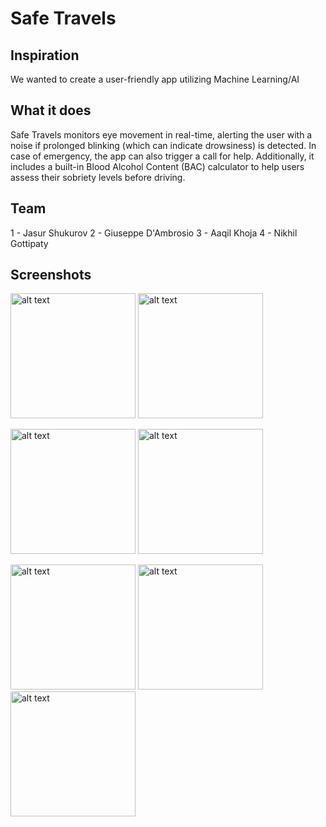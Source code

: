# Safe Travels 

## Inspiration
We wanted to create a user-friendly app utilizing Machine Learning/AI

## What it does
Safe Travels monitors eye movement in real-time, alerting the user with a noise if prolonged blinking (which can indicate drowsiness) is detected. In case of emergency, the app can also trigger a call for help. Additionally, it includes a built-in Blood Alcohol Content (BAC) calculator to help users assess their sobriety levels before driving.

## Team
1 - Jasur Shukurov 
2 - Giuseppe D'Ambrosio 
3 - Aaqil Khoja 
4 - Nikhil Gottipaty 

## Screenshots 

<img src="https://github.com/jasur-2902/SafeTravels/blob/master/img/img4.jpg?raw=true" alt="alt text" width="200">  <img src="https://github.com/jasur-2902/SafeTravels/blob/master/img/img1.jpg?raw=true" alt="alt text" width="200">

<img src="https://github.com/jasur-2902/SafeTravels/blob/master/img/img2.jpg?raw=true" alt="alt text" width="200">  <img src="https://github.com/jasur-2902/SafeTravels/blob/master/img/img3.jpg?raw=true" alt="alt text" width="200">

<img src="https://github.com/jasur-2902/SafeTravels/blob/master/img/img5.jpg?raw=true" alt="alt text" width="200">   <img src="https://github.com/jasur-2902/SafeTravels/blob/master/img/img6.jpg?raw=true" alt="alt text" width="200">
<img src="https://github.com/jasur-2902/SafeTravels/blob/master/img/img7.jpg?raw=true" alt="alt text" width="200">






